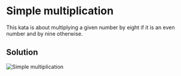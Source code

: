 # Simple multiplication

This kata is about multiplying a given number by eight if it is an even number and by nine otherwise.

## Solution

![Simple multiplication](https://user-images.githubusercontent.com/72667760/232571730-b502a523-9aae-4cda-87d5-615c10130aaa.png)
